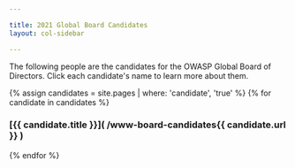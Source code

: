 ```yaml
---

title: 2021 Global Board Candidates
layout: col-sidebar

---
```


The following people are the candidates for the OWASP Global Board of Directors.  Click each candidate's name to learn more about them.

{% assign candidates = site.pages | where: 'candidate', 'true' %}
{% for candidate in candidates %}
### [{{ candidate.title }}]( /www-board-candidates{{ candidate.url }} )
{% endfor %}
